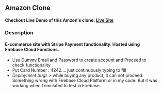 ## Amazon Clone

#### Checkout Live Demo of this Amzon's clone: [Live Site](https://clone-3c429.web.app)

### Description
#### E-commerce site with Stripe Payment functionality. Hosted using Firebase Cloud Functions. 
- Use Dummy Email and Password to create account and Proceed to check functionality
- Put Card Number : 4242.... just continuously typing to fill
- *Deployment bugs* > while buying any product, it can not proceed. Something wrong with Firebase Cloud Platform or in my code. But it was working when I emulated to test in Firebase.

